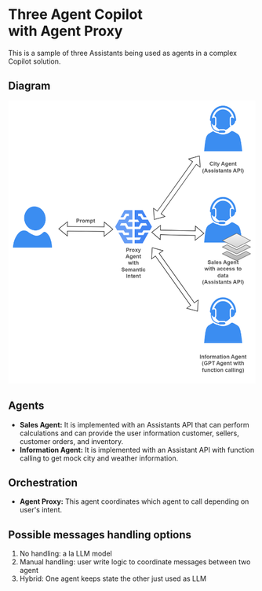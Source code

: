 # Three Agent Copilot<br/>with Agent Proxy

This is a sample of three Assistants being used as agents in a complex Copilot solution.

## Diagram

![Two agent Assistant Diagram](images/cs-sales-copilot.png)

## Agents

- **Sales Agent:** It is implemented with an Assistants API that can perform calculations and can provide the user information customer, sellers, customer orders, and inventory.
- **Information Agent:** It is implemented with an Assistant API with function calling to get mock city and weather information.

## Orchestration

- **Agent Proxy:** This agent coordinates which agent to call depending on user's intent.

## Possible messages handling options

1. No handling: a la LLM model
2. Manual handling: user write logic to coordinate messages between two agent
3. Hybrid: One agent keeps state the other just used as LLM
